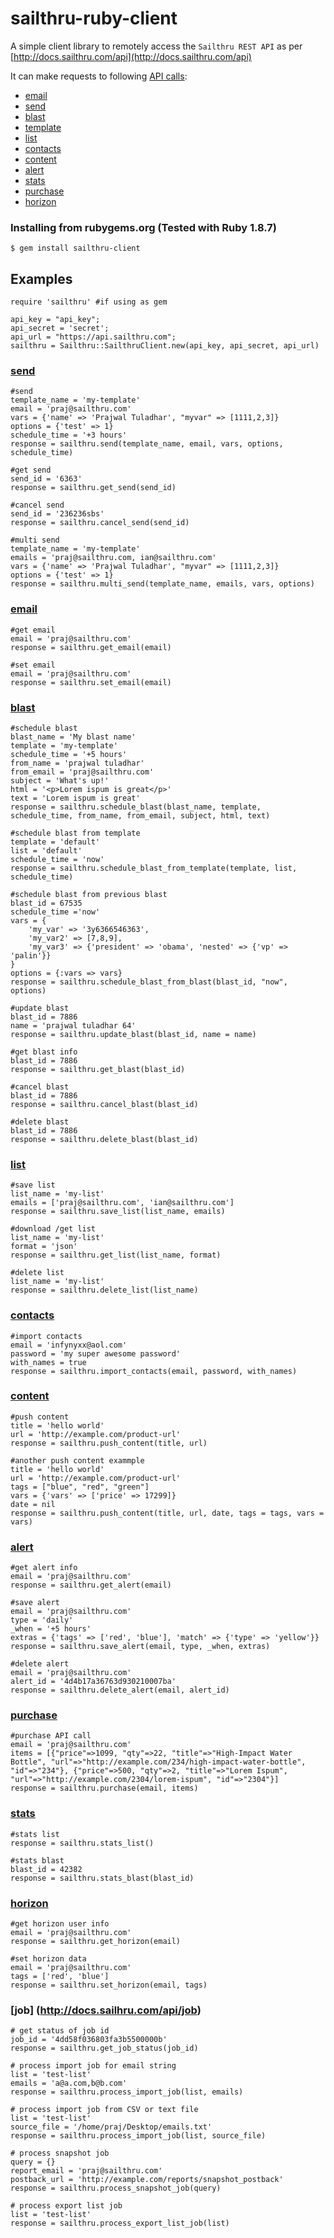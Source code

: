 sailthru-ruby-client
====================

A simple client library to remotely access the `Sailthru REST API` as per [http://docs.sailthru.com/api](http://docs.sailthru.com/api)

It can make requests to following [API calls](http://docs.sailthru.com/api):

* [email](http://docs.sailthru.com/api/email)
* [send](http://docs.sailthru.com/api/send)
* [blast](http://docs.sailthru.com/api/blast)
* [template](http://docs.sailthru.com/api/template)
* [list](http://docs.sailthru.com/api/list)
* [contacts](http://docs.sailthru.com/api/contacts)
* [content](http://docs.sailthru.com/api/content)
* [alert](http://docs.sailthru.com/api/alert)
* [stats](http://docs.sailthru.com/api/stats)
* [purchase](http://docs.sailthru.com/api/purchase)
* [horizon](http://docs.sailthru.com/api/horizon)

### Installing from rubygems.org (Tested with Ruby 1.8.7)
    $ gem install sailthru-client

Examples
--------
	require 'sailthru' #if using as gem

 	api_key = "api_key";
    api_secret = 'secret';
    api_url = "https://api.sailthru.com";
 	sailthru = Sailthru::SailthruClient.new(api_key, api_secret, api_url)

### [send](http://docs.sailthru.com/api/send)

    #send
    template_name = 'my-template'
    email = 'praj@sailthru.com'
    vars = {'name' => 'Prajwal Tuladhar', "myvar" => [1111,2,3]}
    options = {'test' => 1}
    schedule_time = '+3 hours'
    response = sailthru.send(template_name, email, vars, options, schedule_time)

    #get send
    send_id = '6363'
    response = sailthru.get_send(send_id)

    #cancel send
    send_id = '236236sbs'
    response = sailthru.cancel_send(send_id)

    #multi send
    template_name = 'my-template'
    emails = 'praj@sailthru.com, ian@sailthru.com'
    vars = {'name' => 'Prajwal Tuladhar', "myvar" => [1111,2,3]}
    options = {'test' => 1}
    response = sailthru.multi_send(template_name, emails, vars, options)

### [email](http://docs.sailthru.com/api/email)

    #get email
    email = 'praj@sailthru.com'
    response = sailthru.get_email(email)

    #set email
    email = 'praj@sailthru.com'
    response = sailthru.set_email(email)

### [blast](http://docs.sailthru.com/api/blast)

	#schedule blast
	blast_name = 'My blast name'
	template = 'my-template'
	schedule_time = '+5 hours'
	from_name = 'prajwal tuladhar'
	from_email = 'praj@sailthru.com'
	subject = 'What's up!'
	html = '<p>Lorem ispum is great</p>'
	text = 'Lorem ispum is great'
	response = sailthru.schedule_blast(blast_name, template, schedule_time, from_name, from_email, subject, html, text)

    #schedule blast from template
    template = 'default'
    list = 'default'
    schedule_time = 'now'
    response = sailthru.schedule_blast_from_template(template, list, schedule_time)

    #schedule blast from previous blast
    blast_id = 67535
    schedule_time ='now'
    vars = {
        'my_var' => '3y6366546363',
        'my_var2' => [7,8,9],
        'my_var3' => {'president' => 'obama', 'nested' => {'vp' => 'palin'}}
    }
    options = {:vars => vars}
    response = sailthru.schedule_blast_from_blast(blast_id, "now", options)

	#update blast
	blast_id = 7886
	name = 'prajwal tuladhar 64'
	response = sailthru.update_blast(blast_id, name = name)

	#get blast info
	blast_id = 7886
	response = sailthru.get_blast(blast_id)

	#cancel blast
	blast_id = 7886
	response = sailthru.cancel_blast(blast_id)

	#delete blast
	blast_id = 7886
	response = sailthru.delete_blast(blast_id)


### [list](http://docs.sailthru.com/api/list)

	#save list
	list_name = 'my-list'
	emails = ['praj@sailthru.com', 'ian@sailthru.com']
	response = sailthru.save_list(list_name, emails)

	#download /get list
	list_name = 'my-list'
	format = 'json'
	response = sailthru.get_list(list_name, format)

	#delete list
	list_name = 'my-list'
	response = sailthru.delete_list(list_name)

### [contacts](http://docs.sailthru.com/api/contacts)

	#import contacts
	email = 'infynyxx@aol.com'
	password = 'my super awesome password'
	with_names = true
	response = sailthru.import_contacts(email, password, with_names)

### [content](http://docs.sailthru.com/api/content)

	#push content
	title = 'hello world'
    url = 'http://example.com/product-url'
    response = sailthru.push_content(title, url)

    #another push content exammple
    title = 'hello world'
    url = 'http://example.com/product-url'
    tags = ["blue", "red", "green"]
    vars = {'vars' => ['price' => 17299]}
    date = nil
	response = sailthru.push_content(title, url, date, tags = tags, vars = vars)

### [alert](http://docs.sailthru.com/api/alert)

	#get alert info
	email = 'praj@sailthru.com'
	response = sailthru.get_alert(email)

	#save alert
	email = 'praj@sailthru.com'
	type = 'daily'
	_when = '+5 hours'
	extras = {'tags' => ['red', 'blue'], 'match' => {'type' => 'yellow'}}
	response = sailthru.save_alert(email, type, _when, extras)

	#delete alert
	email = 'praj@sailthru.com'
	alert_id = '4d4b17a36763d930210007ba'
	response = sailthru.delete_alert(email, alert_id)

### [purchase](http://docs.sailthru.com/api/purchase)

	#purchase API call
	email = 'praj@sailthru.com'
	items = [{"price"=>1099, "qty"=>22, "title"=>"High-Impact Water Bottle", "url"=>"http://example.com/234/high-impact-water-bottle", "id"=>"234"}, {"price"=>500, "qty"=>2, "title"=>"Lorem Ispum", "url"=>"http://example.com/2304/lorem-ispum", "id"=>"2304"}]
	response = sailthru.purchase(email, items)

### [stats](http://docs.sailthru.com/api/stats)

	#stats list
	response = sailthru.stats_list()

	#stats blast
	blast_id = 42382
	response = sailthru.stats_blast(blast_id)

### [horizon](http://docs.sailthru.com/api/horizon)

	#get horizon user info
	email = 'praj@sailthru.com'
	response = sailthru.get_horizon(email)

	#set horizon data
	email = 'praj@sailthru.com'
	tags = ['red', 'blue']
	response = sailthru.set_horizon(email, tags)

### [job] (http://docs.sailhru.com/api/job)

    # get status of job id
    job_id = '4dd58f036803fa3b5500000b'
    response = sailthru.get_job_status(job_id)

    # process import job for email string
    list = 'test-list'
    emails = 'a@a.com,b@b.com'
    response = sailthru.process_import_job(list, emails)

    # process import job from CSV or text file
    list = 'test-list'
    source_file = '/home/praj/Desktop/emails.txt'
    response = sailthru.process_import_job(list, source_file)

    # process snapshot job
    query = {}
    report_email = 'praj@sailthru.com'
    postback_url = 'http://example.com/reports/snapshot_postback'
    response = sailthru.process_snapshot_job(query)

    # process export list job
    list = 'test-list'
    response = sailthru.process_export_list_job(list)
